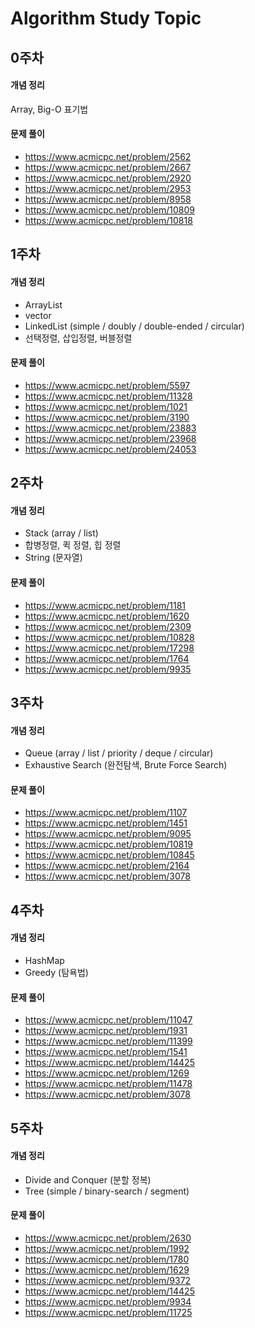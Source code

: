 # Algorithm Study Topic

## 0주차
#### 개념 정리
Array, Big-O 표기법 
#### 문제 풀이 
- https://www.acmicpc.net/problem/2562
- https://www.acmicpc.net/problem/2667
- https://www.acmicpc.net/problem/2920
- https://www.acmicpc.net/problem/2953
- https://www.acmicpc.net/problem/8958
- https://www.acmicpc.net/problem/10809
- https://www.acmicpc.net/problem/10818

## 1주차
#### 개념 정리
- ArrayList 
- vector 
- LinkedList (simple / doubly / double-ended / circular)
- 선택정렬, 삽입정렬, 버블정렬

#### 문제 풀이
- https://www.acmicpc.net/problem/5597
- https://www.acmicpc.net/problem/11328
- https://www.acmicpc.net/problem/1021
- https://www.acmicpc.net/problem/3190
- https://www.acmicpc.net/problem/23883
- https://www.acmicpc.net/problem/23968
- https://www.acmicpc.net/problem/24053 

## 2주차
#### 개념 정리
- Stack (array / list)
- 합병정렬, 퀵 정렬, 힙 정렬
- String (문자열)

#### 문제 풀이
- https://www.acmicpc.net/problem/1181
- https://www.acmicpc.net/problem/1620
- https://www.acmicpc.net/problem/2309
- https://www.acmicpc.net/problem/10828
- https://www.acmicpc.net/problem/17298
- https://www.acmicpc.net/problem/1764
- https://www.acmicpc.net/problem/9935 

## 3주차
#### 개념 정리
- Queue (array / list / priority / deque / circular)
- Exhaustive Search (완전탐색, Brute Force Search)

#### 문제 풀이
- https://www.acmicpc.net/problem/1107
- https://www.acmicpc.net/problem/1451
- https://www.acmicpc.net/problem/9095
- https://www.acmicpc.net/problem/10819
- https://www.acmicpc.net/problem/10845
- https://www.acmicpc.net/problem/2164
- https://www.acmicpc.net/problem/3078

## 4주차
#### 개념 정리
- HashMap 
- Greedy (탐욕법)

#### 문제 풀이
- https://www.acmicpc.net/problem/11047
- https://www.acmicpc.net/problem/1931
- https://www.acmicpc.net/problem/11399
- https://www.acmicpc.net/problem/1541
- https://www.acmicpc.net/problem/14425 
- https://www.acmicpc.net/problem/1269
- https://www.acmicpc.net/problem/11478
- https://www.acmicpc.net/problem/3078

## 5주차
#### 개념 정리
- Divide and Conquer (분할 정복)
- Tree (simple / binary-search / segment)

#### 문제 풀이
- https://www.acmicpc.net/problem/2630
- https://www.acmicpc.net/problem/1992 
- https://www.acmicpc.net/problem/1780
- https://www.acmicpc.net/problem/1629 
- https://www.acmicpc.net/problem/9372
- https://www.acmicpc.net/problem/14425
- https://www.acmicpc.net/problem/9934
- https://www.acmicpc.net/problem/11725 





